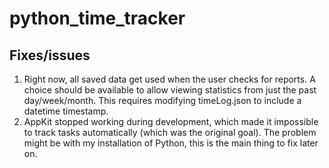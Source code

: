 # python_time_tracker




## Fixes/issues
1. Right now, all saved data get used when the user checks for reports. A choice should be available to allow viewing statistics from just the past day/week/month. This requires modifying timeLog.json to include a datetime timestamp.
2. AppKit stopped working during development, which made it impossible to track tasks automatically (which was the original goal). The problem might be with my installation of Python, this is the main thing to fix later on.
